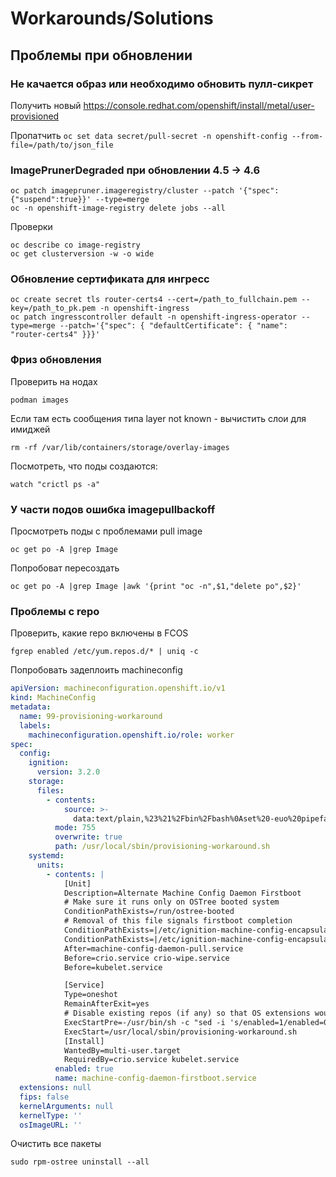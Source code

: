 # Workarounds/Solutions

## Проблемы при обновлении

### Не качается образ или необходимо обновить пулл-сикрет

Получить новый 
https://console.redhat.com/openshift/install/metal/user-provisioned

Пропатчить
`oc set data secret/pull-secret -n openshift-config --from-file=/path/to/json_file`

### ImagePrunerDegraded при обновлении 4.5 -> 4.6

```
oc patch imagepruner.imageregistry/cluster --patch '{"spec":{"suspend":true}}' --type=merge
oc -n openshift-image-registry delete jobs --all
```
Проверки
```
oc describe co image-registry
oc get clusterversion -w -o wide
```

### Обновление сертификата для ингресс
```
oc create secret tls router-certs4 --cert=/path_to_fullchain.pem --key=/path_to_pk.pem -n openshift-ingress
oc patch ingresscontroller default -n openshift-ingress-operator --type=merge --patch='{"spec": { "defaultCertificate": { "name": "router-certs4" }}}'
```

### Фриз обновления 
Проверить на нодах
```
podman images
```
Если там есть сообщения типа layer not known - вычистить слои для имиджей
```
rm -rf /var/lib/containers/storage/overlay-images
```
Посмотреть, что поды создаются:
```
watch "crictl ps -a"
```
### У части подов ошибка imagepullbackoff 
Просмотреть поды с проблемами pull image
```
oc get po -A |grep Image
```
Попробоват пересоздать
```
oc get po -A |grep Image |awk '{print "oc -n",$1,"delete po",$2}'
```
### Проблемы с repo

Проверить, какие repo включены в FCOS
```
fgrep enabled /etc/yum.repos.d/* | uniq -c
```
Попробовать задеплоить machineconfig
```yaml
apiVersion: machineconfiguration.openshift.io/v1
kind: MachineConfig
metadata:
  name: 99-provisioning-workaround
  labels:
    machineconfiguration.openshift.io/role: worker
spec:
  config:
    ignition:
      version: 3.2.0
    storage:
      files:
        - contents:
            source: >-
              data:text/plain,%23%21%2Fbin%2Fbash%0Aset%20-euo%20pipefail%0AIFS%3D%24%27%5Cn%5Ct%27%0A%0ATO_PROCESS_IGNITION_FILE%3D%22%2Fetc%2Fignition-machine-config-encapsulated.json%22%0APROCESSED_IGNITION_FILE%3D%22%24%7BTO_PROCESS_IGNITION_FILE%7D.bak%22%0AIGNITION_FILE_ORIGINAL_BACKUP%3D%22%24%7BTO_PROCESS_IGNITION_FILE%7D.original%22%0AIGNITION_FILE_NOEXTENSION_FINAL%3D%22%24%7BTO_PROCESS_IGNITION_FILE%7D.no_extensions_workaround%22%0A%0Aif%20%5B%20-e%20%22%24%7BIGNITION_FILE_NOEXTENSION_FINAL%7D%22%20%5D%3B%20then%0A%20%20%23echo%20%22We%20shouldn%27t%20get%20here%2C%20nothing%20to%20do.%22%0A%20%20exit%200%0Aelif%20%5B%20%21%20-e%20%22%24%7BIGNITION_FILE_ORIGINAL_BACKUP%7D%22%20%5D%3B%20then%0A%20%20%23First%20run%20machine-config-daemon%20firstboot-complete-machineconfig%20with%20modified%20ignition%20file%0A%20%20mv%20%22%24%7BTO_PROCESS_IGNITION_FILE%7D%22%20%22%24%7BIGNITION_FILE_ORIGINAL_BACKUP%7D%22%0A%20%20jq%20-cM%20%27del%20%28.spec.extensions%5B%5D%29%27%20%22%24%7BIGNITION_FILE_ORIGINAL_BACKUP%7D%22%20%3E%20%22%24%7BTO_PROCESS_IGNITION_FILE%7D%22%0A%20%20%2Frun%2Fbin%2Fmachine-config-daemon%20firstboot-complete-machineconfig%0A%20%20%23The%20machine%20will%20reboot%0Aelse%0A%20%20%23Second%20run%20machine-config-daemon%20firstboot-complete-machineconfig%20with%20original%20ignition%20file%0A%20%20mv%20%22%24%7BPROCESSED_IGNITION_FILE%7D%22%20%22%24%7BIGNITION_FILE_NOEXTENSION_FINAL%7D%22%0A%20%20mv%20%22%24%7BIGNITION_FILE_ORIGINAL_BACKUP%7D%22%20%22%24%7BTO_PROCESS_IGNITION_FILE%7D%22%0A%20%20%2Frun%2Fbin%2Fmachine-config-daemon%20firstboot-complete-machineconfig%0A%20%20%23The%20machine%20will%20reboot%0Afi%0A%0Aecho%20%22Waiting%20for%20machine%20to%20reboot...%22%0Asleep%2030%0Aecho%20%22It%20doesn%27t%20look%20like%20the%20machine%20ever%20rebooted%21%22
          mode: 755
          overwrite: true
          path: /usr/local/sbin/provisioning-workaround.sh
    systemd:
      units:
        - contents: |
            [Unit]
            Description=Alternate Machine Config Daemon Firstboot
            # Make sure it runs only on OSTree booted system
            ConditionPathExists=/run/ostree-booted
            # Removal of this file signals firstboot completion
            ConditionPathExists=|/etc/ignition-machine-config-encapsulated.json
            ConditionPathExists=|/etc/ignition-machine-config-encapsulated.json.original
            After=machine-config-daemon-pull.service
            Before=crio.service crio-wipe.service
            Before=kubelet.service

            [Service]
            Type=oneshot
            RemainAfterExit=yes
            # Disable existing repos (if any) so that OS extensions would use embedded RPMs only
            ExecStartPre=-/usr/bin/sh -c "sed -i 's/enabled=1/enabled=0/' /etc/yum.repos.d/*.repo"
            ExecStart=/usr/local/sbin/provisioning-workaround.sh
            [Install]
            WantedBy=multi-user.target
            RequiredBy=crio.service kubelet.service
          enabled: true
          name: machine-config-daemon-firstboot.service
  extensions: null
  fips: false
  kernelArguments: null
  kernelType: ''
  osImageURL: ''
  ```
Очистить все пакеты
```
sudo rpm-ostree uninstall --all
```
